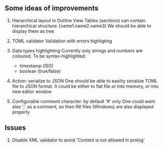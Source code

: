 Some ideas of improvements
--------------------------

1. Hierarchical layout in Outline View
   Tables (sections) can contain hierarchical structure: [name1.name2.name3]
   We should be able to display them as tree
   
2. TOML validator 
   Validation with errors highligting
   
3. Data types highlighting
   Currently only strings and numbers are coloured. To be syntax-highlighted:
   - timestamp (ISO)
   - boolean (true/false)
   
4. Action: serialize to JSON
   One should be able to easilty serialize TOML file to JSON format.
   It could be either to flat file or into memory, or into new editor window
   
5. Configurable comment character: by default '#' only
   One could want also ';' as a comment, so then INI files (Windows) are also displayed properly
   
Issues
------

1. Disable XML validator to avoid 'Content is not allowed in prolog'

